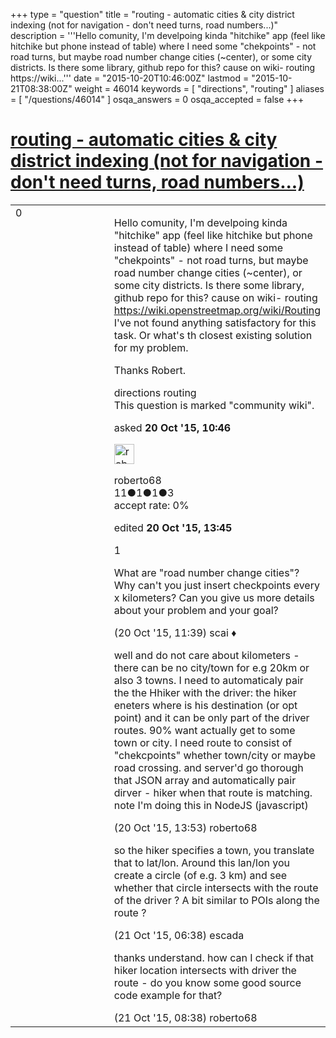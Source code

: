 +++
type = "question"
title = "routing - automatic cities &amp; city district indexing (not for navigation - don&#x27;t need turns, road numbers...)"
description = '''Hello comunity, I&#x27;m develpoing kinda &quot;hitchike&quot; app (feel like hitchike but phone instead of table) where I need some &quot;chekpoints&quot; - not road turns, but maybe road number change cities (~center), or some city districts. Is there some library, github repo for this? cause on wiki- routing https://wiki...'''
date = "2015-10-20T10:46:00Z"
lastmod = "2015-10-21T08:38:00Z"
weight = 46014
keywords = [ "directions", "routing" ]
aliases = [ "/questions/46014" ]
osqa_answers = 0
osqa_accepted = false
+++

<div class="headNormal">

# [routing - automatic cities & city district indexing (not for navigation - don't need turns, road numbers...)](/questions/46014/routing-automatic-cities-city-district-indexing-not-for-navigation-dont-need-turns-road-numbers)

</div>

<div id="main-body">

<div id="askform">

<table id="question-table" style="width:100%;">
<colgroup>
<col style="width: 50%" />
<col style="width: 50%" />
</colgroup>
<tbody>
<tr>
<td style="width: 30px; vertical-align: top"><div class="vote-buttons">
<span id="post-46014-upvote" class="ajax-command post-vote up" rel="nofollow" title="I like this post (click again to cancel)"> </span>
<div id="post-46014-score" class="post-score" title="current number of votes">
0
</div>
<span id="post-46014-downvote" class="ajax-command post-vote down" rel="nofollow" title="I dont like this post (click again to cancel)"> </span> <span id="favorite-mark" class="ajax-command favorite-mark" rel="nofollow" title="mark/unmark this question as favorite (click again to cancel)"> </span>
<div id="favorite-count" class="favorite-count">
&#10;</div>
</div></td>
<td><div id="item-right">
<div class="question-body">
<p>Hello comunity, I'm develpoing kinda "hitchike" app (feel like hitchike but phone instead of table) where I need some "chekpoints" - not road turns, but maybe road number change cities (~center), or some city districts. Is there some library, github repo for this? cause on wiki- routing <a href="https://wiki.openstreetmap.org/wiki/Routing">https://wiki.openstreetmap.org/wiki/Routing</a> I've not found anything satisfactory for this task. Or what's th closest existing solution for my problem.</p>
<p>Thanks Robert.</p>
</div>
<div id="question-tags" class="tags-container tags">
<span class="post-tag tag-link-directions" rel="tag" title="see questions tagged &#39;directions&#39;">directions</span> <span class="post-tag tag-link-routing" rel="tag" title="see questions tagged &#39;routing&#39;">routing</span>
</div>
<div id="question-controls" class="post-controls">
<div class="community-wiki">
This question is marked "community wiki".
</div>
</div>
<div class="post-update-info-container">
<div class="post-update-info post-update-info-user">
<p>asked <strong>20 Oct '15, 10:46</strong></p>
<img src="https://secure.gravatar.com/avatar/f23db16638eb2c204d3e51f5d18528fa?s=32&amp;d=identicon&amp;r=g" class="gravatar" width="32" height="32" alt="roberto68&#39;s gravatar image" />
<p><span>roberto68</span><br />
<span class="score" title="11 reputation points">11</span><span title="1 badges"><span class="badge1">●</span><span class="badgecount">1</span></span><span title="1 badges"><span class="silver">●</span><span class="badgecount">1</span></span><span title="3 badges"><span class="bronze">●</span><span class="badgecount">3</span></span><br />
<span class="accept_rate" title="Rate of the user&#39;s accepted answers">accept rate:</span> <span title="roberto68 has no accepted answers">0%</span></p>
</div>
<div class="post-update-info post-update-info-edited">
<p><span> edited <strong>20 Oct '15, 13:45</strong> </span></p>
</div>
</div>
<div id="comments-container-46014" class="comments-container">
<span id="46015"></span>
<div id="comment-46015" class="comment">
<div id="post-46015-score" class="comment-score">
1
</div>
<div class="comment-text">
<p>What are "road number change cities"? Why can't you just insert checkpoints every x kilometers? Can you give us more details about your problem and your goal?</p>
</div>
<div id="comment-46015-info" class="comment-info">
<span class="comment-age">(20 Oct '15, 11:39)</span> <span class="comment-user userinfo">scai ♦</span>
</div>
</div>
<span id="46024"></span>
<div id="comment-46024" class="comment">
<div id="post-46024-score" class="comment-score">
&#10;</div>
<div class="comment-text">
<p>well and do not care about kilometers - there can be no city/town for e.g 20km or also 3 towns. I need to automaticaly pair the the Hhiker with the driver: the hiker eneters where is his destination (or opt point) and it can be only part of the driver routes. 90% want actually get to some town or city. I need route to consist of "chekcpoints" whether town/city or maybe road crossing. and server'd go thorough that JSON array and automatically pair dirver - hiker when that route is matching. note I'm doing this in NodeJS (javascript)</p>
</div>
<div id="comment-46024-info" class="comment-info">
<span class="comment-age">(20 Oct '15, 13:53)</span> <span class="comment-user userinfo">roberto68</span>
</div>
</div>
<span id="46033"></span>
<div id="comment-46033" class="comment">
<div id="post-46033-score" class="comment-score">
&#10;</div>
<div class="comment-text">
<p>so the hiker specifies a town, you translate that to lat/lon. Around this lan/lon you create a circle (of e.g. 3 km) and see whether that circle intersects with the route of the driver ? A bit similar to POIs along the route ?</p>
</div>
<div id="comment-46033-info" class="comment-info">
<span class="comment-age">(21 Oct '15, 06:38)</span> <span class="comment-user userinfo">escada</span>
</div>
</div>
<span id="46036"></span>
<div id="comment-46036" class="comment">
<div id="post-46036-score" class="comment-score">
&#10;</div>
<div class="comment-text">
<p>thanks understand. how can I check if that hiker location intersects with driver the route - do you know some good source code example for that?</p>
</div>
<div id="comment-46036-info" class="comment-info">
<span class="comment-age">(21 Oct '15, 08:38)</span> <span class="comment-user userinfo">roberto68</span>
</div>
</div>
</div>
<div id="comment-tools-46014" class="comment-tools">
&#10;</div>
<div class="clear">
&#10;</div>
<div id="comment-46014-form-container" class="comment-form-container">
&#10;</div>
<div class="clear">
&#10;</div>
</div></td>
</tr>
</tbody>
</table>

</div>

</div>

